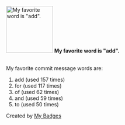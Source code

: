 <img src="https://my-badges.github.io/my-badges/favorite-word.png" alt="My favorite word is &quot;add&quot;." title="My favorite word is &quot;add&quot;." width="128">
<strong>My favorite word is &quot;add&quot;.</strong>
<br><br>

My favorite commit message words are:

1. add (used 157 times)
2. for (used 117 times)
3. of (used 62 times)
4. and (used 59 times)
5. to (used 50 times)


Created by <a href="https://github.com/my-badges/my-badges">My Badges</a>